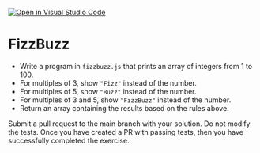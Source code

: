 [![Open in Visual Studio Code](https://classroom.github.com/assets/open-in-vscode-718a45dd9cf7e7f842a935f5ebbe5719a5e09af4491e668f4dbf3b35d5cca122.svg)](https://classroom.github.com/online_ide?assignment_repo_id=13248527&assignment_repo_type=AssignmentRepo)
# FizzBuzz

- Write a program in `fizzbuzz.js` that prints an array of integers from 1 to 100.
- For multiples of 3, show `"Fizz"` instead of the number.
- For multiples of 5, show `"Buzz"` instead of the number.
- For multiples of 3 and 5, show `"FizzBuzz"` instead of the number.
- Return an array containing the results based on the rules above.

Submit a pull request to the main branch with your solution. Do not modify the tests. Once you have created a PR with passing tests, then you have successfully completed the exercise.

